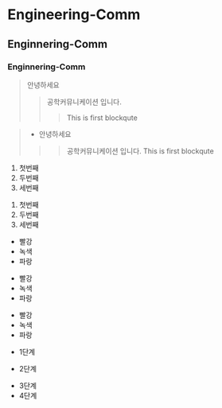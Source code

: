 # Engineering-Comm
## Enginnering-Comm
### Enginnering-Comm

> 안녕하세요
>> 공학커뮤니케이션 입니다.
>>> This is first blockqute


>+ 안녕하세요
>>> 공학커뮤니케이션 입니다.
>>> This is first blockqute

1. 첫번째
2. 두번째
3. 세번째

1) 첫번째
2) 두번째
3) 세번째

* 빨강
 * 녹색
  * 파랑

- 빨강
 - 녹색
  - 파랑

+ 빨강
 + 녹색
  + 파랑

* 1단계
 - 2단계
  + 3단계
   + 4단계
